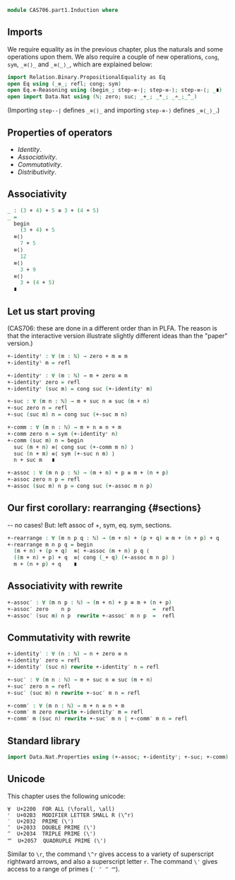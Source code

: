 ```agda
module CAS706.part1.Induction where
```

## Imports

We require equality as in the previous chapter, plus the naturals
and some operations upon them.  We also require a couple of new operations,
`cong`, `sym`, `_≡⟨⟩_` and `_≡⟨_⟩_`, which are explained below:
```agda
import Relation.Binary.PropositionalEquality as Eq
open Eq using (_≡_; refl; cong; sym)
open Eq.≡-Reasoning using (begin_; step-≡-∣; step-≡-⟩; step-≡-⟨; _∎)
open import Data.Nat using (ℕ; zero; suc; _+_; _*_; _∸_;_^_)
```
(Importing `step--∣` defines `_≡⟨⟩_` and importing `step-≡-⟩` defines `_≡⟨_⟩_`.)


## Properties of operators

* _Identity_.
* _Associativity_.
* _Commutativity_. 
* _Distributivity_. 

## Associativity

```agda
_ : (3 + 4) + 5 ≡ 3 + (4 + 5)
_ =
  begin
    (3 + 4) + 5
  ≡⟨⟩
    7 + 5
  ≡⟨⟩
    12
  ≡⟨⟩
    3 + 9
  ≡⟨⟩
    3 + (4 + 5)
  ∎
```

## Let us start proving

(CAS706: these are done in a different order than in PLFA. The
reason is that the interactive version illustrate slightly different
ideas than the "paper" version.)

```agda
+-identityˡ : ∀ (m : ℕ) → zero + m ≡ m
+-identityˡ m = refl

+-identityʳ : ∀ (m : ℕ) → m + zero ≡ m
+-identityʳ zero = refl
+-identityʳ (suc m) = cong suc (+-identityʳ m)

+-suc : ∀ (m n : ℕ) → m + suc n ≡ suc (m + n)
+-suc zero n = refl
+-suc (suc m) n = cong suc (+-suc m n)
```

```agda
+-comm : ∀ (m n : ℕ) → m + n ≡ n + m
+-comm zero n = sym (+-identityʳ n)
+-comm (suc m) n = begin
  suc (m + n) ≡⟨ cong suc (+-comm m n) ⟩
  suc (n + m) ≡⟨ sym (+-suc n m) ⟩
  n + suc m   ∎

+-assoc : ∀ (m n p : ℕ) → (m + n) + p ≡ m + (n + p)
+-assoc zero n p = refl
+-assoc (suc m) n p = cong suc (+-assoc m n p)
```


## Our first corollary: rearranging {#sections}
-- no cases! But: left assoc of +, sym, eq. sym, sections.
```agda
+-rearrange : ∀ (m n p q : ℕ) → (m + n) + (p + q) ≡ m + (n + p) + q
+-rearrange m n p q = begin
  (m + n) + (p + q)  ≡⟨ +-assoc (m + n) p q ⟨
  ((m + n) + p) + q  ≡⟨ cong (_+ q) (+-assoc m n p) ⟩ 
  m + (n + p) + q    ∎
```

## Associativity with rewrite

```agda
+-assoc′ : ∀ (m n p : ℕ) → (m + n) + p ≡ m + (n + p)
+-assoc′ zero    n p                          =  refl
+-assoc′ (suc m) n p  rewrite +-assoc′ m n p  =  refl
```

## Commutativity with rewrite

```agda
+-identity′ : ∀ (n : ℕ) → n + zero ≡ n
+-identity′ zero = refl
+-identity′ (suc n) rewrite +-identity′ n = refl

+-suc′ : ∀ (m n : ℕ) → m + suc n ≡ suc (m + n)
+-suc′ zero n = refl
+-suc′ (suc m) n rewrite +-suc′ m n = refl

+-comm′ : ∀ (m n : ℕ) → m + n ≡ n + m
+-comm′ m zero rewrite +-identity′ m = refl
+-comm′ m (suc n) rewrite +-suc′ m n | +-comm′ m n = refl
```


## Standard library

```agda
import Data.Nat.Properties using (+-assoc; +-identityʳ; +-suc; +-comm)
```

## Unicode

This chapter uses the following unicode:

    ∀  U+2200  FOR ALL (\forall, \all)
    ʳ  U+02B3  MODIFIER LETTER SMALL R (\^r)
    ′  U+2032  PRIME (\')
    ″  U+2033  DOUBLE PRIME (\')
    ‴  U+2034  TRIPLE PRIME (\')
    ⁗  U+2057  QUADRUPLE PRIME (\')

Similar to `\r`, the command `\^r` gives access to a variety of
superscript rightward arrows, and also a superscript letter `r`.
The command `\'` gives access to a range of primes (`′ ″ ‴ ⁗`).
